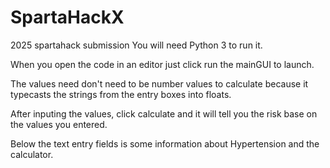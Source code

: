 # SpartaHackX
2025 spartahack submission
You will need Python 3 to run it.

When you open the code in an editor just click run the mainGUI to launch.

The values need don't need to be number values to calculate because it typecasts the strings from the entry boxes into floats.

After inputing the values, click calculate and it will tell you the risk base on the values you entered.

Below the text entry fields is some information about Hypertension and the calculator.
